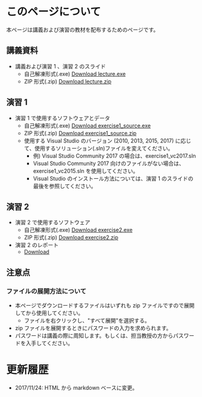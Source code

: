 # このページについて

本ページは講義および演習の教材を配布するためのページです。

## 講義資料

* 講義および演習 1 、演習 2 のスライド
    * 自己解凍形式(.exe) [Download lecture.exe](https://www.dropbox.com/s/v3vsvingxcnx98f/lecture.exe?dl=1)
    * ZIP 形式(.zip) [Download lecture.zip](https://www.dropbox.com/s/if7um18zu67gdsx/lecture.zip?dl=1)

## 演習 1

* 演習 1 で使用するソフトウェアとデータ
    * 自己解凍形式(.exe) [Download exercise1\_source.exe](https://www.dropbox.com/s/pcwhkt6b80tt0ey/exercise1_source.exe?dl=1)
    * ZIP 形式(.zip) [Download exercise1\_source.zip](https://www.dropbox.com/s/zwriur4ehg8jn97/exercise1_source.zip?dl=1)
    * 使用する Visual Studio のバージョン (2010, 2013, 2015, 2017) に応じて、使用するソリューション(.sln)ファイルを変えてください。
        * 例) Visual Studio Community 2017 の場合は、exercise1\_vc2017.sln
        * Visual Studio Community 2017 向けのファイルがない場合は、exercise1\_vc2015.sln を使用してください。
        * Visual Studio のインストール方法については、演習 1 のスライドの最後を参照してください。

## 演習 2

* 演習 2 で使用するソフトウェア
    * 自己解凍形式(.exe) [Download exercise2.exe](https://www.dropbox.com/s/jom7zw0vjd4qakn/exercise2.exe?dl=1)
    * ZIP 形式(.zip) [Download exercise2.zip](https://www.dropbox.com/s/aq0vuy3pdguuorl/exercise2.zip?dl=1)
* 演習 2 のレポート
    * [Download](https://www.dropbox.com/s/57vk894jpxqpkv9/exercise2_report.doc?dl=1)

## 注意点

### ファイルの展開方法について

* 本ページでダウンロードするファイルはいずれも zip ファイルですので展開してから使用してください。
    * ファイルを右クリックし、"すべて展開"を選択する。
* zip ファイルを展開するときにパスワードの入力を求められます。
* パスワードは講義の際に周知します。もしくは、担当教授の方からパスワードを入手してください。

# 更新履歴

* 2017/11/24: HTML から markdown ベースに変更。
